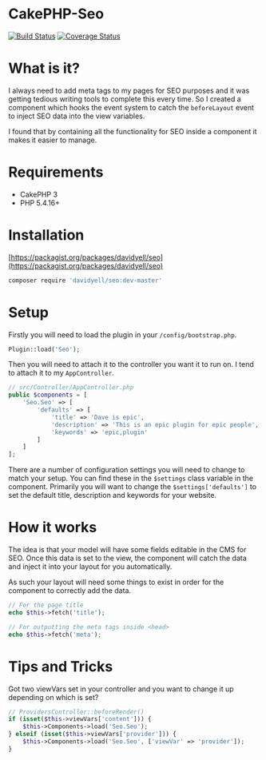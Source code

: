 CakePHP-Seo
===========
[![Build Status](https://travis-ci.org/davidyell/CakePHP-Seo.svg?branch=master)](https://travis-ci.org/davidyell/CakePHP-Seo)
[![Coverage Status](https://coveralls.io/repos/davidyell/CakePHP-Seo/badge.svg)](https://coveralls.io/r/davidyell/CakePHP-Seo)

# What is it?
I always need to add meta tags to my pages for SEO purposes and it was getting tedious writing tools to complete this every time. So I created a component which hooks the event system to catch the `beforeLayout` event to inject SEO data into the view variables.

I found that by containing all the functionality for SEO inside a component it makes it easier to manage.

# Requirements
* CakePHP 3
* PHP 5.4.16+

# Installation
[https://packagist.org/packages/davidyell/seo](https://packagist.org/packages/davidyell/seo)

```bash
composer require 'davidyell/seo:dev-master'
```

# Setup
Firstly you will need to load the plugin in your `/config/bootstrap.php`.
```php
Plugin::load('Seo');
```

Then you will need to attach it to the controller you want it to run on. I tend to attach it to my `AppController`.

```php
// src/Controller/AppController.php
public $components = [
	'Seo.Seo' => [
		'defaults' => [
			'title' => 'Dave is epic',
			'description' => 'This is an epic plugin for epic people',
			'keywords' => 'epic,plugin'
		]
	]
];
```

There are a number of configuration settings you will need to change to match your setup. You can find these in the `$settings` class variable in the component. Primarily you will want to change the `$settings['defaults']` to set the default title, description and keywords for your website.

# How it works
The idea is that your model will have some fields editable in the CMS for SEO. Once this data is set to the view, the component will catch the data and inject it into your layout for you automatically.

As such your layout will need some things to exist in order for the component to correctly add the data.

```php
// For the page title
echo $this->fetch('title');

// For outputting the meta tags inside <head>
echo $this->fetch('meta');
```

# Tips and Tricks
Got two viewVars set in your controller and you want to change it up depending on which is set?
```php
// ProvidersController::beforeRender()
if (isset($this->viewVars['content'])) {
	$this->Components->load('Seo.Seo');
} elseif (isset($this->viewVars['provider'])) {
	$this->Components->load('Seo.Seo', ['viewVar' => 'provider']);
}
```
